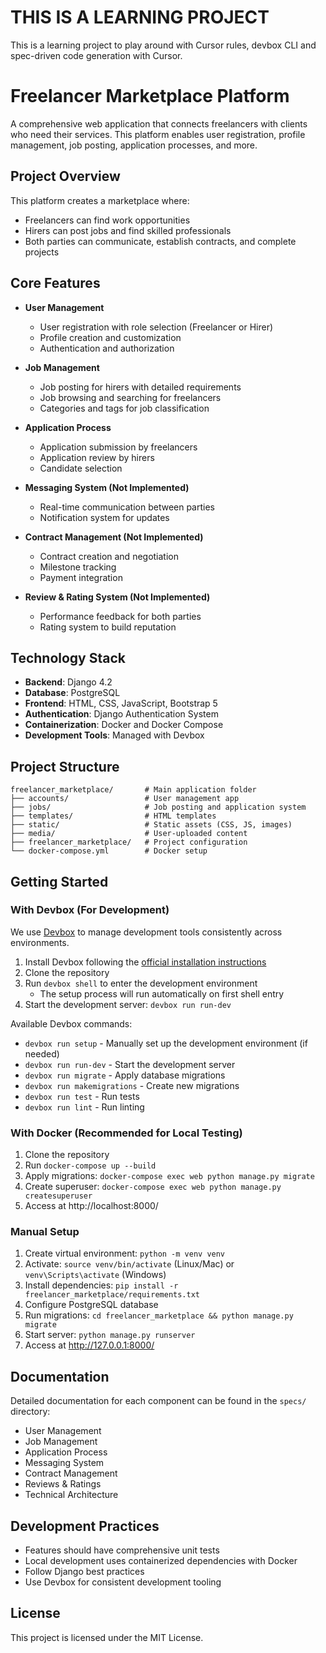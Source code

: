 # THIS IS A LEARNING PROJECT
This is a learning project to play around with Cursor rules, devbox CLI and spec-driven code generation with Cursor.

# Freelancer Marketplace Platform

A comprehensive web application that connects freelancers with clients who need their services. This platform enables user registration, profile management, job posting, application processes, and more.

## Project Overview

This platform creates a marketplace where:
- Freelancers can find work opportunities
- Hirers can post jobs and find skilled professionals
- Both parties can communicate, establish contracts, and complete projects

## Core Features

- **User Management**
  - User registration with role selection (Freelancer or Hirer)
  - Profile creation and customization
  - Authentication and authorization

- **Job Management**
  - Job posting for hirers with detailed requirements
  - Job browsing and searching for freelancers
  - Categories and tags for job classification

- **Application Process**
  - Application submission by freelancers
  - Application review by hirers
  - Candidate selection

- **Messaging System (Not Implemented)**
  - Real-time communication between parties
  - Notification system for updates

- **Contract Management (Not Implemented)**
  - Contract creation and negotiation
  - Milestone tracking
  - Payment integration

- **Review & Rating System (Not Implemented)**
  - Performance feedback for both parties
  - Rating system to build reputation

## Technology Stack

- **Backend**: Django 4.2
- **Database**: PostgreSQL
- **Frontend**: HTML, CSS, JavaScript, Bootstrap 5
- **Authentication**: Django Authentication System
- **Containerization**: Docker and Docker Compose
- **Development Tools**: Managed with Devbox

## Project Structure

```
freelancer_marketplace/       # Main application folder
├── accounts/                 # User management app
├── jobs/                     # Job posting and application system
├── templates/                # HTML templates
├── static/                   # Static assets (CSS, JS, images)
├── media/                    # User-uploaded content
├── freelancer_marketplace/   # Project configuration
└── docker-compose.yml        # Docker setup
```

## Getting Started

### With Devbox (For Development)

We use [Devbox](https://www.jetify.com/devbox/) to manage development tools consistently across environments.

1. Install Devbox following the [official installation instructions](https://www.jetify.com/devbox/docs/installing_devbox/)
2. Clone the repository
3. Run `devbox shell` to enter the development environment
   - The setup process will run automatically on first shell entry
4. Start the development server: `devbox run run-dev`

Available Devbox commands:
- `devbox run setup` - Manually set up the development environment (if needed)
- `devbox run run-dev` - Start the development server
- `devbox run migrate` - Apply database migrations
- `devbox run makemigrations` - Create new migrations
- `devbox run test` - Run tests
- `devbox run lint` - Run linting

### With Docker (Recommended for Local Testing)

1. Clone the repository
2. Run `docker-compose up --build`
3. Apply migrations: `docker-compose exec web python manage.py migrate`
4. Create superuser: `docker-compose exec web python manage.py createsuperuser`
5. Access at http://localhost:8000/

### Manual Setup

1. Create virtual environment: `python -m venv venv`
2. Activate: `source venv/bin/activate` (Linux/Mac) or `venv\Scripts\activate` (Windows)
3. Install dependencies: `pip install -r freelancer_marketplace/requirements.txt`
4. Configure PostgreSQL database
5. Run migrations: `cd freelancer_marketplace && python manage.py migrate`
6. Start server: `python manage.py runserver`
7. Access at http://127.0.0.1:8000/

## Documentation

Detailed documentation for each component can be found in the `specs/` directory:

- User Management
- Job Management
- Application Process
- Messaging System
- Contract Management
- Reviews & Ratings
- Technical Architecture

## Development Practices

- Features should have comprehensive unit tests
- Local development uses containerized dependencies with Docker
- Follow Django best practices
- Use Devbox for consistent development tooling

## License

This project is licensed under the MIT License. 
